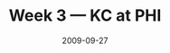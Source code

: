 ---
layout: game
title: Week 3 — KC at PHI
season: 2009
game_id: 2009_03_KC_PHI
week: 3
date: 2009-09-27
home_team: PHI
away_team: KC
final_home: 34
final_away: 14
pbp_url: /assets/data/pbp/2009/2009_03_KC_PHI.csv.gz
---